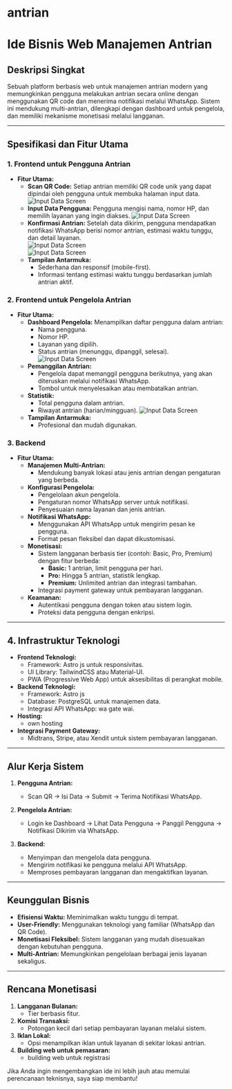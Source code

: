 # antrian
# **Ide Bisnis Web Manajemen Antrian**

## **Deskripsi Singkat**
Sebuah platform berbasis web untuk manajemen antrian modern yang memungkinkan pengguna melakukan antrian secara online dengan menggunakan QR code dan menerima notifikasi melalui WhatsApp. Sistem ini mendukung multi-antrian, dilengkapi dengan dashboard untuk pengelola, dan memiliki mekanisme monetisasi melalui langganan.

---

## **Spesifikasi dan Fitur Utama**

### **1. Frontend untuk Pengguna Antrian**
- **Fitur Utama:**
  - **Scan QR Code:** 
    Setiap antrian memiliki QR code unik yang dapat dipindai oleh pengguna untuk membuka halaman input data.
![Input Data Screen](/img/scanqr.png) 
  - **Input Data Pengguna:**
    Pengguna mengisi nama, nomor HP, dan memilih layanan yang ingin diakses.
![Input Data Screen](/img/inputdata.png)
  - **Konfirmasi Antrian:**
    Setelah data dikirim, pengguna mendapatkan notifikasi WhatsApp berisi nomor antrian, estimasi waktu tunggu, dan detail layanan.</br>
![Input Data Screen](/img/konfirmasi_antrian.png) </br>
![Input Data Screen](/img/konfirmasi_wa.png)
  - **Tampilan Antarmuka:**
    - Sederhana dan responsif (mobile-first).
    - Informasi tentang estimasi waktu tunggu berdasarkan jumlah antrian aktif.

### **2. Frontend untuk Pengelola Antrian**
- **Fitur Utama:**
  - **Dashboard Pengelola:**
    Menampilkan daftar pengguna dalam antrian:
    - Nama pengguna.
    - Nomor HP.
    - Layanan yang dipilih.
    - Status antrian (menunggu, dipanggil, selesai).
    ![Input Data Screen](/img/dashboard.png)
  - **Pemanggilan Antrian:**
    - Pengelola dapat memanggil pengguna berikutnya, yang akan diteruskan melalui notifikasi WhatsApp.
    - Tombol untuk menyelesaikan atau membatalkan antrian.
  - **Statistik:**
    - Total pengguna dalam antrian.
    - Riwayat antrian (harian/mingguan).
    ![Input Data Screen](/img/grafik.png)
  - **Tampilan Antarmuka:**
    - Profesional dan mudah digunakan.

### **3. Backend**
- **Fitur Utama:**
  - **Manajemen Multi-Antrian:**
    - Mendukung banyak lokasi atau jenis antrian dengan pengaturan yang berbeda.
  - **Konfigurasi Pengelola:**
    - Pengelolaan akun pengelola.
    - Pengaturan nomor WhatsApp server untuk notifikasi.
    - Penyesuaian nama layanan dan jenis antrian.
  - **Notifikasi WhatsApp:**
    - Menggunakan API WhatsApp untuk mengirim pesan ke pengguna.
    - Format pesan fleksibel dan dapat dikustomisasi.
  - **Monetisasi:**
    - Sistem langganan berbasis tier (contoh: Basic, Pro, Premium) dengan fitur berbeda:
      - **Basic:** 1 antrian, limit pengguna per hari.
      - **Pro:** Hingga 5 antrian, statistik lengkap.
      - **Premium:** Unlimited antrian dan integrasi tambahan.
    - Integrasi payment gateway untuk pembayaran langganan.
  - **Keamanan:**
    - Autentikasi pengguna dengan token atau sistem login.
    - Proteksi data pengguna dengan enkripsi.

---

## **4. Infrastruktur Teknologi**
- **Frontend Teknologi:**
  - Framework: Astro js untuk responsivitas.
  - UI Library: TailwindCSS atau Material-UI.
  - PWA (Progressive Web App) untuk aksesibilitas di perangkat mobile.
- **Backend Teknologi:**
  - Framework: Astro js
  - Database: PostgreSQL  untuk manajemen data.
  - Integrasi API WhatsApp: wa gate wai.
- **Hosting:**
  - own hosting
- **Integrasi Payment Gateway:**
  - Midtrans, Stripe, atau Xendit untuk sistem pembayaran langganan.

---

## **Alur Kerja Sistem**

1. **Pengguna Antrian:**
   - Scan QR → Isi Data → Submit → Terima Notifikasi WhatsApp.

2. **Pengelola Antrian:**
   - Login ke Dashboard → Lihat Data Pengguna → Panggil Pengguna → Notifikasi Dikirim via WhatsApp.

3. **Backend:**
   - Menyimpan dan mengelola data pengguna.
   - Mengirim notifikasi ke pengguna melalui API WhatsApp.
   - Memproses pembayaran langganan dan mengaktifkan layanan.

---

## **Keunggulan Bisnis**
- **Efisiensi Waktu:** Meminimalkan waktu tunggu di tempat.
- **User-Friendly:** Menggunakan teknologi yang familiar (WhatsApp dan QR Code).
- **Monetisasi Fleksibel:** Sistem langganan yang mudah disesuaikan dengan kebutuhan pengguna.
- **Multi-Antrian:** Memungkinkan pengelolaan berbagai jenis layanan sekaligus.

---

## **Rencana Monetisasi**
1. **Langganan Bulanan:**
   - Tier berbasis fitur.
2. **Komisi Transaksi:**
   - Potongan kecil dari setiap pembayaran layanan melalui sistem.
3. **Iklan Lokal:**
   - Opsi menampilkan iklan untuk layanan di sekitar lokasi antrian.
4. **Building web untuk pemasaran:**
   - building web untuk registrasi

Jika Anda ingin mengembangkan ide ini lebih jauh atau memulai perencanaan teknisnya, saya siap membantu!

